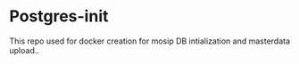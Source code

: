 # Postgres-init
This repo used for docker creation for mosip DB intialization and masterdata upload..
